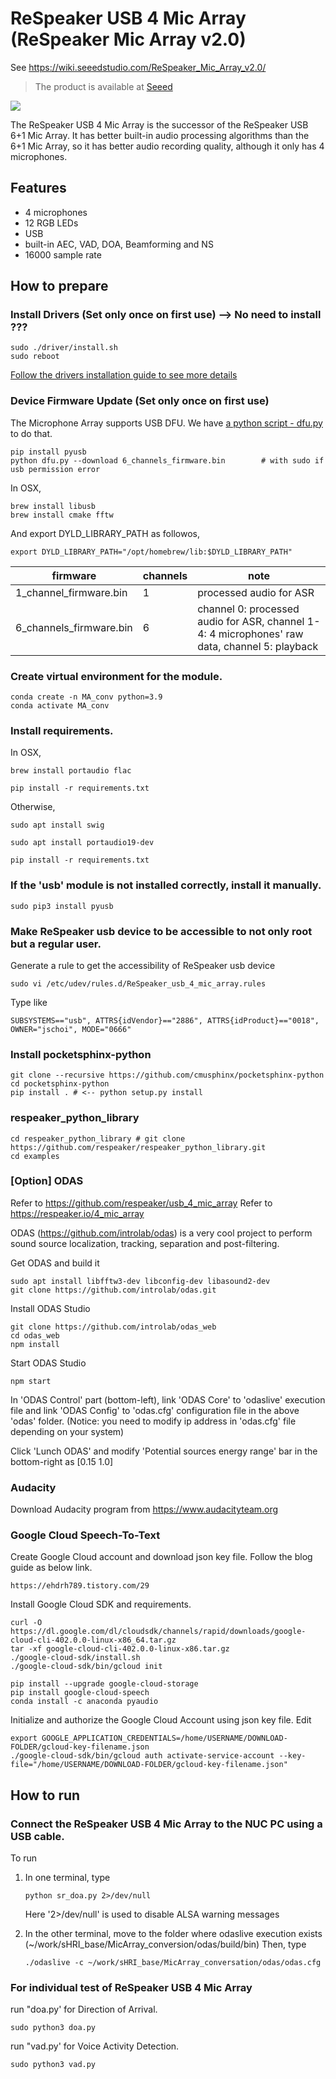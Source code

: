 # ReSpeaker USB 4 Mic Array (ReSpeaker Mic Array v2.0)

See https://wiki.seeedstudio.com/ReSpeaker_Mic_Array_v2.0/

> The product is available at [Seeed](https://www.seeedstudio.com/ReSpeaker-Mic-Array-v2.0-p-3053.html)

![](http://respeaker.io/assets/images/usb_4_mic_array.png)

The ReSpeaker USB 4 Mic Array is the successor of the ReSpeaker USB 6+1 Mic Array. It has better built-in audio processing algorithms than the 6+1 Mic Array, so it has better audio recording quality, although it only has 4 microphones.

## Features
+ 4 microphones
+ 12 RGB LEDs
+ USB
+ built-in AEC, VAD, DOA, Beamforming and NS
+ 16000 sample rate

## How to prepare

### Install Drivers (Set only once on first use) --> No need to install ???
```
sudo ./driver/install.sh
sudo reboot
```
[Follow the drivers installation guide to see more details](https://github.com/WoongDemianPark/HRI/tree/main/MicArray/driver)

### Device Firmware Update (Set only once on first use)
The Microphone Array supports USB DFU. We have [a python script - dfu.py](https://github.com/WoongDemianPark/HRI/blob/main/MicArray/dfu.py) to do that.

```
pip install pyusb
python dfu.py --download 6_channels_firmware.bin        # with sudo if usb permission error
```

In OSX,
```
brew install libusb 
brew install cmake fftw
```

And export DYLD_LIBRARY_PATH as followos,
```
export DYLD_LIBRARY_PATH="/opt/homebrew/lib:$DYLD_LIBRARY_PATH"
```

| firmware | channels | note |
|---------------------------------|----------|-----------------------------------------------------------------------------------------------|
| 1_channel_firmware.bin | 1 | processed audio for ASR |
| 6_channels_firmware.bin | 6 | channel 0: processed audio for ASR, channel 1-4: 4 microphones' raw data, channel 5: playback |

### Create virtual environment for the module.
```
conda create -n MA_conv python=3.9
conda activate MA_conv
```
  
### Install requirements.
In OSX,
```
brew install portaudio flac

pip install -r requirements.txt
```

Otherwise,
```
sudo apt install swig

sudo apt install portaudio19-dev

pip install -r requirements.txt
```
  
### If the 'usb' module is not installed correctly, install it manually.
```
sudo pip3 install pyusb
```

### Make ReSpeaker usb device to be accessible to not only root but a regular user.
Generate a rule to get the accessibility of ReSpeaker usb device
```
sudo vi /etc/udev/rules.d/ReSpeaker_usb_4_mic_array.rules
```
Type like
```
SUBSYSTEMS=="usb", ATTRS{idVendor}=="2886", ATTRS{idProduct}=="0018", OWNER="jschoi", MODE="0666"
```

### Install pocketsphinx-python 
```
git clone --recursive https://github.com/cmusphinx/pocketsphinx-python
cd pocketsphinx-python
pip install . # <-- python setup.py install
```

### respeaker_python_library
```
cd respeaker_python_library # git clone https://github.com/respeaker/respeaker_python_library.git
cd examples
```

### [Option] ODAS
Refer to https://github.com/respeaker/usb_4_mic_array
Refer to https://respeaker.io/4_mic_array 

ODAS (https://github.com/introlab/odas) is a very cool project to perform sound source localization, tracking, separation and post-filtering.

Get ODAS and build it
```
sudo apt install libfftw3-dev libconfig-dev libasound2-dev
git clone https://github.com/introlab/odas.git

```

Install ODAS Studio
```
git clone https://github.com/introlab/odas_web
cd odas_web
npm install
```

Start ODAS Studio
```
npm start
```

In 'ODAS Control' part (bottom-left), link 'ODAS Core' to 'odaslive' execution file and link 'ODAS Config' to 'odas.cfg' configuration file in the above 'odas' folder.
(Notice: you need to modify ip address in 'odas.cfg' file depending on your system)

Click 'Lunch ODAS' and modify 'Potential sources energy range' bar in the bottom-right as [0.15 1.0] 


### Audacity
Download Audacity program from https://www.audacityteam.org


### Google Cloud Speech-To-Text
Create Google Cloud account and download json key file.
Follow the blog guide as below link.
```
https://ehdrh789.tistory.com/29
```

Install Google Cloud SDK and requirements.
```
curl -O https://dl.google.com/dl/cloudsdk/channels/rapid/downloads/google-cloud-cli-402.0.0-linux-x86_64.tar.gz
tar -xf google-cloud-cli-402.0.0-linux-x86.tar.gz
./google-cloud-sdk/install.sh
./google-cloud-sdk/bin/gcloud init

pip install --upgrade google-cloud-storage
pip install google-cloud-speech
conda install -c anaconda pyaudio
```

Initialize and authorize the Google Cloud Account using json key file.
Edit
```
export GOOGLE_APPLICATION_CREDENTIALS=/home/USERNAME/DOWNLOAD-FOLDER/gcloud-key-filename.json
./google-cloud-sdk/bin/gcloud auth activate-service-account --key-file="/home/USERNAME/DOWNLOAD-FOLDER/gcloud-key-filename.json"
```


## How to run

### Connect the ReSpeaker USB 4 Mic Array to the NUC PC using a USB cable.

To run
1. In one terminal, type
    ```
    python sr_doa.py 2>/dev/null  
    ```
    Here '2>/dev/null' is used to disable ALSA warning messages


2. In the other terminal, move to the folder where odaslive execution exists
     (~/work/sHRI_base/MicArray_conversion/odas/build/bin)
    Then, type
    ```
    ./odaslive -c ~/work/sHRI_base/MicArray_conversation/odas/odas.cfg 
    ```

### For individual test of ReSpeaker USB 4 Mic Array
run "doa.py' for Direction of Arrival.
```
sudo python3 doa.py
```

run "vad.py' for Voice Activity Detection.
```
sudo python3 vad.py
```
</br>

